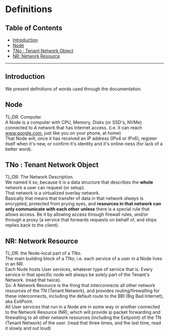 <h1> Definitions</h1>

<h2> Table of Contents </h2>

- [Introduction](#introduction)
- [Node](#node)
- [TNo : Tenant Network Object](#tno--tenant-network-object)
- [NR: Network Resource](#nr-network-resource)

***

## Introduction 

We present definitions of words used through the documentation.

## Node

  TL;DR: Computer.  
  A Node is a computer with CPU, Memory, Disks (or SSD's, NVMe) connected to _A_ network that has Internet access. (i.e. it can reach www.google.com, just like you on your phone, at home)  
  That Node will, once it has received an IP address (IPv4 or IPv6), register itself when it's new, or confirm it's identity and it's online-ness (for lack of a better word).

## TNo : Tenant Network Object

  TL;DR: The Network Description.  
  We named it so, because it is a data structure that describes the __whole__ network a user can request (or setup).  
  That network is a virtualized overlay network.  
  Basically that means that transfer of data in that network *always* is encrypted, protected from prying eyes, and __resources in that network can only communicate with each other__ **unless** there is a special rule that allows access. Be it by allowing access through firewall rules, *and/or* through a proxy (a service that forwards requests on behalf of, and ships replies back to the client).

## NR: Network Resource

  TL;DR: the Node-local part of a TNo.  
  The main building block of a TNo; i.e. each service of a user in a Node lives in an NR.  
  Each Node hosts User services, whatever type of service that is. Every service in that specific node will always be solely part of the Tenant's Network. (read that twice).  
  So: A Network Resource is the thing that interconnects all other network resources of the TN (Tenant Network), and provides routing/firewalling for these interconnects, including the default route to the BBI (Big Bad Internet), aka ExitPoint.  
  All User services that run in a Node are in some way or another connected to the Network Resource (NR), which will provide ip packet forwarding and firewalling to all other network resources (including the Exitpoint) of the TN (Tenant Network) of the user. (read that three times, and the last time, read it slowly and out loud)